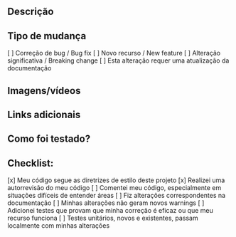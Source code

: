 ## Descrição
<!---Inclua um resumo das alterações e do problema relacionado. Inclua também motivação e contexto relevantes. Liste todas as dependências necessárias para essa alteração.-->

## Tipo de mudança
<!---Exclua as opções que não são relevantes.-->

[ ] Correção de bug / Bug fix <!--(alteração ininterrupta que corrige um problema)-->
[ ] Novo recurso / New feature <!--(mudanças não significativas que adicionam funcionalidades)-->
[ ] Alteração significativa / Breaking change <!--(correção ou recurso que faria com que a funcionalidade existente não funcionasse conforme o esperado)-->
[ ] Esta alteração requer uma atualização da documentação

## Imagens/vídeos
<!---Caso seja possível, inclua fotos, vídeos ou qualquer outra forma de visualização das alterações feitas no projeto--->

## Links adicionais
<!--  Caso seja possivel, inclua os links de tarefas ou referencias para a tarefa em questão -->

## Como foi testado?
<!---Descreva os testes que você executou para verificar suas alterações. Forneça instruções para podermos reproduzir.
Liste também quaisquer detalhes relevantes para sua configuração de teste-->

## Checklist:
<!---Lista de pontos importantes para manter um padrão de boas práticas no projeto-->

[x] Meu código segue as diretrizes de estilo deste projeto
[x] Realizei uma autorrevisão do meu código
[ ] Comentei meu código, especialmente em situações difíceis de entender áreas
[ ] Fiz alterações correspondentes na documentação
[ ] Minhas alterações não geram novos warnings
[ ] Adicionei testes que provam que minha correção é eficaz ou que meu recurso funciona
[ ] Testes unitários, novos e existentes, passam localmente com minhas alterações
